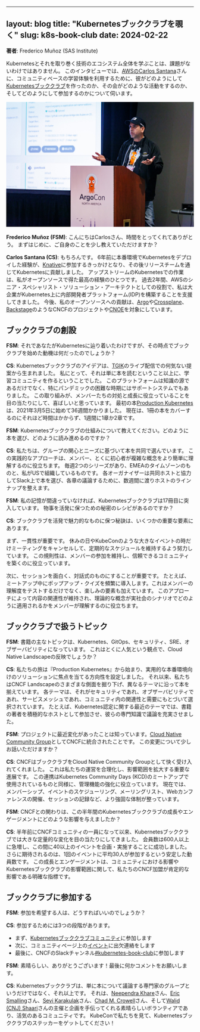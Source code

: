 ------
layout: blog
title: "Kubernetesブッククラブを覗く"
slug: k8s-book-club
date: 2024-02-22
---

**著者**: Frederico Muñoz (SAS Institute)

Kubernetesとそれを取り巻く技術のエコシステム全体を学ぶことは、課題がないわけではありません。
このインタビューでは、[AWSのCarlos Santana](https://www.linkedin.com/in/csantanapr/)さんに、コミュニティベースの学習体験を利用するために、彼がどのようにして[Kubernetesブッククラブ](https://community.cncf.io/kubernetes-virtual-book-club/)を作ったのか、その会がどのような活動をするのか、そしてどのようにして参加するのかについて伺います。

![KubeCon NA 2023で話すCarlos Santanaさん](csantana_k8s_book_club.jpg)

**Frederico Muñoz (FSM)**: こんにちはCarlosさん、時間をとってくれてありがとう。
まずはじめに、ご自身のことを少し教えていただけますか？

**Carlos Santana (CS)**: もちろんです。
6年前に本番環境でKubernetesをデプロイした経験が、[Knative](https://knative.dev/)に参加するきっかけとなり、その後リリースチームを通じてKubernetesに貢献しました。
アップストリームのKubernetesでの作業は、私がオープンソースで得た最高の経験のひとつです。
過去2年間、AWSのシニア・スペシャリスト・ソリューション・アーキテクトとしての役割で、私は大企業がKubernetes上に内部開発者プラットフォーム(IDP)を構築することを支援してきました。
今後、私のオープンソースへの貢献は、[Argo](https://github.com/argoproj)や[Crossplane](https://www.crossplane.io/)、[Backstage](https://www.cncf.io/projects/backstage/)のようなCNCFのプロジェクトや[CNOE](https://cnoe.io/)を対象にしています。

## ブッククラブの創設

**FSM**: それであなたがKubernetesに辿り着いたわけですが、その時点でブッククラブを始めた動機は何だったのでしょうか？


**CS**: Kubernetesブッククラブのアイデアは、[TGIK](https://github.com/vmware-archive/tgik)のライブ配信での何気ない提案から生まれました。
私にとって、それは単に本を読むということ以上に、学習コミュニティを作るということでした。
このプラットフォームは知識の源であるだけでなく、特にパンデミックの困難な時期にはサポートシステムでもありました。
この取り組みが、メンバーたちの対処と成長に役立っていることを目の当たりにして、喜ばしいと思っています。
最初の本[Production Kubernetes](https://www.oreilly.com/library/view/production-kubernetes/9781492092292/)は、2021年3月5日に始めて36週間かかりました。
現在は、1冊の本をカバーするのにそれほど時間はかからず、1週間に1章か2章です。

**FSM**: Kubernetesブッククラブの仕組みについて教えてください。どのように本を選び、どのように読み進めるのですか？

**CS**: 私たちは、グループの関心とニーズに基づいて本を共同で選んでいます。
この実践的なアプローチは、メンバー、とくに初心者が複雑な概念をより簡単に理解するのに役立ちます。
毎週2つのシリーズがあり、EMEAのタイムゾーンのものと、私がUSで組織しているものです。
各オーガナイザーは共同ホストと協力してSlack上で本を選び、各章の議論するために、数週間に渡りホストのラインナップを整えます。


**FSM**: 私の記憶が間違っていなければ、Kubernetesブッククラブは17冊目に突入しています。
物事を活発に保つための秘密のレシピがあるのですか？

**CS**: ブッククラブを活発で魅力的なものに保つ秘訣は、いくつかの重要な要素にあります。

まず、一貫性が重要です。
休みの日やKubeConのような大きなイベントの時だけミーティングをキャンセルして、定期的なスケジュールを維持するよう努力しています。
この規則性は、メンバーの参加を維持し、信頼できるコミュニティを築くのに役立っています。

次に、セッションを面白く、対話式のものにすることが重要です。
たとえば、ミートアップ中にポップアップ・クイズを頻繁に導入します。これはメンバーの理解度をテストするだけでなく、楽しみの要素も加えています。
このアプローチによって内容の関連性が維持され、理論的な概念が実社会のシナリオでどのように適用されるかをメンバーが理解するのに役立ちます。

## ブッククラブで扱うトピック

**FSM**: 書籍の主なトピックは、Kubernetes、GitOps、セキュリティ、SRE、オブザーバビリティになっています。
これはとくに人気という観点で、Cloud Native Landscapeの反映でしょうか？

**CS**: 私たちの旅は『Production Kubernetes』から始まり、実用的な本番環境向けのソリューションに焦点を当てる方向性を設定しました。
それ以来、私たちはCNCF Landscapeのさまざまな側面を掘り下げ、異なるテーマに沿って本を揃えています。
各テーマは、それがセキュリティであれ、オブザーバビリティであれ、サービスメッシュであれ、コミュニティ内の関連性と需要にもとづいて選択されています。
たとえば、Kubernetes認定に関する最近のテーマでは、書籍の著者を積極的なホストとして参加させ、彼らの専門知識で議論を充実させました。

**FSM**: プロジェクトに最近変化があったことは知っています。[Cloud Native Community Group](https://community.cncf.io/)としてCNCFに統合されたことです。
この変更について少しお話いただけますか？

**CS**: CNCFはブッククラブをCloud Native Community Groupとして快く受け入れてくれました。
これは私たちの運営を合理化し、影響範囲を拡大する重要な進展です。
この連携はKubernetes Community Days (KCD)のミートアップで使用されているものと同様に、管理機能の強化に役立っています。
現在では、メンバーシップ、イベントのスケジューリング、メーリングリスト、Webカンファレンスの開催、セッションの記録など、より強固な体制が整っています。

**FSM**: CNCFとの関わりは、この半年間のKubernetesブッククラブの成長やエンゲージメントにどのような影響を与えましたか？

**CS**: 半年前にCNCFコミュニティの一員になって以来、Kubernetesブッククラブでは大きな定量的な変化を目の当たりにしてきました。
会員数は600人以上に急増し、この間に40以上のイベントを企画・実施することに成功しました。
さらに期待されるのは、1回のイベントに平均30人が参加するという安定した動員数です。
この成長とエンゲージメントは、コミュニティにおける影響やKubernetesブッククラブの影響範囲に関して、私たちのCNCF加盟が肯定的な影響である明確な指標です。

## ブッククラブに参加する

**FSM**: 参加を希望する人は、どうすればいいのでしょうか？

**CS**: 参加するためには3つの段階があります。

- まず、[Kubernetesブッククラブコミュニティ](https://community.cncf.io/kubernetes-virtual-book-club/)に参加します
- 次に、コミュニティページ上の[イベント](https://community.cncf.io/kubernetes-virtual-book-club/)に出欠連絡をします
- 最後に、CNCFのSlackチャンネル[#kubernetes-book-club](https://cloud-native.slack.com/archives/C05EYA14P37)に参加します

**FSM**: 素晴らしい、ありがとうございます！最後に何かコメントをお願いします。

**CS**: Kubernetesブッククラブは、単に本について議論する専門家のグループというだけではなく、それ以上です。
それは、[Neependra Khare](https://www.linkedin.com/in/neependra/)さん、[Eric Smalling](https://www.linkedin.com/in/ericsmalling/)さん、[Sevi Karakulak](https://www.linkedin.com/in/sevikarakulak/)さん、[Chad M. Crowell](https://www.linkedin.com/in/chadmcrowell/)さん、そして[Walid (CNJ) Shaari](https://www.linkedin.com/in/walidshaari/)さんの主催と企画を手伝ってくれる素晴らしいボランティアであり、活気のあるコミュニティです。
KubeConで私たちを見て、Kubernetesブッククラブのステッカーをゲットしてください！
